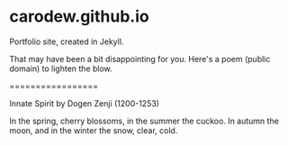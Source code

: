 carodew.github.io
=================
Portfolio site, created in Jekyll. 

That may have been a bit disappointing for you. Here's a poem (public domain) to lighten the blow. 

=================

Innate Spirit
by Dogen Zenji (1200-1253)

In the spring, cherry blossoms, in the summer the cuckoo.
In autumn the moon, and in the winter the snow, clear, cold. 

